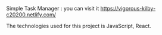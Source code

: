 Simple Task Manager : you can visit it https://vigorous-kilby-c20200.netlify.com/

The technologies used for this project is JavaScript, React.

